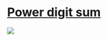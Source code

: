 # [Power digit sum](https://projecteuler.net/problem=16)

![](https://raw.githubusercontent.com/japaric/eulermark.rs/master/plots/016.png)
